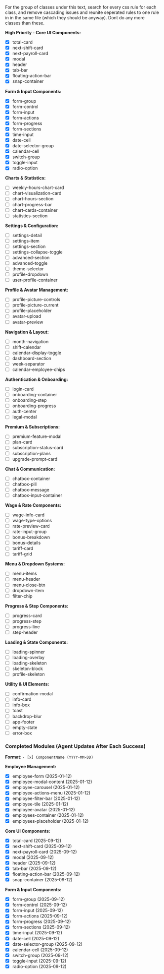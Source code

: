 For the group of classes under this text, search for every css rule for each class, and remove cascading issues and reunite seperated rules to one rule in in the same file (which they should be anyway). Dont do any more classes than these.

**High Priority - Core UI Components:**
- [x] total-card
- [x] next-shift-card  
- [x] next-payroll-card
- [x] modal
- [x] header
- [x] tab-bar
- [x] floating-action-bar
- [x] snap-container

**Form & Input Components:**
- [x] form-group
- [x] form-control
- [x] form-input
- [x] form-actions
- [x] form-progress
- [x] form-sections
- [x] time-input
- [x] date-cell
- [x] date-selector-group
- [x] calendar-cell
- [x] switch-group
- [x] toggle-input
- [x] radio-option

**Charts & Statistics:**
- [ ] weekly-hours-chart-card
- [ ] chart-visualization-card
- [ ] chart-hours-section
- [ ] chart-progress-bar
- [ ] chart-cards-container
- [ ] statistics-section

**Settings & Configuration:**
- [ ] settings-detail
- [ ] settings-item
- [ ] settings-section
- [ ] settings-collapse-toggle
- [ ] advanced-section
- [ ] advanced-toggle
- [ ] theme-selector
- [ ] profile-dropdown
- [ ] user-profile-container

**Profile & Avatar Management:**
- [ ] profile-picture-controls
- [ ] profile-picture-current
- [ ] profile-placeholder
- [ ] avatar-upload
- [ ] avatar-preview

**Navigation & Layout:**
- [ ] month-navigation
- [ ] shift-calendar
- [ ] calendar-display-toggle
- [ ] dashboard-section
- [ ] week-separator
- [ ] calendar-employee-chips

**Authentication & Onboarding:**
- [ ] login-card
- [ ] onboarding-container
- [ ] onboarding-step
- [ ] onboarding-progress
- [ ] auth-center
- [ ] legal-modal

**Premium & Subscriptions:**
- [ ] premium-feature-modal
- [ ] plan-card
- [ ] subscription-status-card
- [ ] subscription-plans
- [ ] upgrade-prompt-card

**Chat & Communication:**
- [ ] chatbox-container
- [ ] chatbox-pill
- [ ] chatbox-message
- [ ] chatbox-input-container

**Wage & Rate Components:**
- [ ] wage-info-card
- [ ] wage-type-options
- [ ] rate-preview-card
- [ ] rate-input-group
- [ ] bonus-breakdown
- [ ] bonus-details
- [ ] tariff-card
- [ ] tariff-grid

**Menu & Dropdown Systems:**
- [ ] menu-items
- [ ] menu-header
- [ ] menu-close-btn
- [ ] dropdown-item
- [ ] filter-chip

**Progress & Step Components:**
- [ ] progress-card
- [ ] progress-step
- [ ] progress-line
- [ ] step-header

**Loading & State Components:**
- [ ] loading-spinner
- [ ] loading-overlay
- [ ] loading-skeleton
- [ ] skeleton-block
- [ ] profile-skeleton

**Utility & UI Elements:**
- [ ] confirmation-modal
- [ ] info-card
- [ ] info-box
- [ ] toast
- [ ] backdrop-blur
- [ ] app-footer
- [ ] empty-state
- [ ] error-box

### Completed Modules (Agent Updates After Each Success)
**Format**: `- [x] ComponentName (YYYY-MM-DD)`

**Employee Management:**
- [x] employee-form (2025-01-12)
- [x] employee-modal-content (2025-01-12)
- [x] employee-carousel (2025-01-12)
- [x] employee-actions-menu (2025-01-12)
- [x] employee-filter-bar (2025-01-12)
- [x] employee-tile (2025-01-12)
- [x] employee-avatar (2025-01-12)
- [x] employees-container (2025-01-12)
- [x] employees-placeholder (2025-01-12)

**Core UI Components:**
- [x] total-card (2025-09-12)
- [x] next-shift-card (2025-09-12)
- [x] next-payroll-card (2025-09-12)
- [x] modal (2025-09-12)
- [x] header (2025-09-12)
- [x] tab-bar (2025-09-12)
- [x] floating-action-bar (2025-09-12)
- [x] snap-container (2025-09-12)

**Form & Input Components:**
- [x] form-group (2025-09-12)
- [x] form-control (2025-09-12)
- [x] form-input (2025-09-12)
- [x] form-actions (2025-09-12)
- [x] form-progress (2025-09-12)
- [x] form-sections (2025-09-12)
- [x] time-input (2025-09-12)
- [x] date-cell (2025-09-12)
- [x] date-selector-group (2025-09-12)
- [x] calendar-cell (2025-09-12)
- [x] switch-group (2025-09-12)
- [x] toggle-input (2025-09-12)
- [x] radio-option (2025-09-12)
